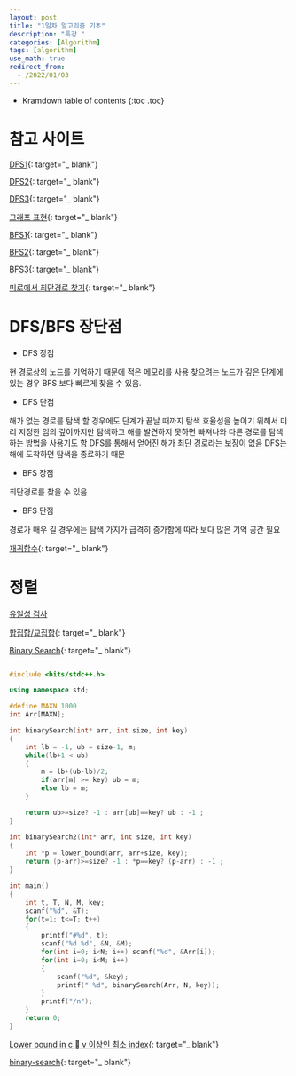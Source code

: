 ```yaml
---
layout: post
title: "1일차 알고리즘 기초"
description: "특강 "
categories: [Algorithm]
tags: [algorithm]
use_math: true
redirect_from:
  - /2022/01/03
---
```


* Kramdown table of contents
{:toc .toc} 


# 참고 사이트

[DFS1](https://visualgo.net/en/dfsbfs){: target="_ blank"}

[DFS2](https://github.com/stevenhalim/cpbook-code/blob/master/ch4/traversal/dfs_cc.cpp){: target="_ blank"}

[DFS3](https://github.com/stevenhalim/cpbook-code/blob/master/ch4/traversal/cyclecheck.cpp){: target="_ blank"}

[그래프 표현](https://visualgo.net/en/graphds){: target="_ blank"}

[BFS1](https://visualgo.net/en/dfsbfs){: target="_ blank"}

[BFS2](https://github.com/stevenhalim/cpbook-code/blob/master/ch4/sssp/bfs.cpp){: target="_ blank"}

[BFS3](https://qiao.github.io/PathFinding.js/visual/){: target="_ blank"}

[미로에서 최단경로 찾기](https://www.geeksforgeeks.org/shortest-path-in-a-binary-maze/){: target="_ blank"}

# DFS/BFS 장단점

- DFS 장점

현 경로상의 노드를 기억하기 때문에 적은 메모리를 사용 찾으려는 노드가 깊은 단계에 있는 경우 BFS 보다 빠르게 찾을 수 있음.

- DFS 단점

해가 없는 경로를 탐색 할 경우에도 단계가 끝날 때까지 탐색 효율성을 높이기 위해서 미리 지정한 임의 깊이까지만 탐색하고 해를 발견하지 못하면 빠져나와 다른 경로를 탐색하는 방법을 사용기도 함 DFS를 통해서 얻어진 해가 최단 경로라는 보장이 없음 DFS는 해에 도착하면 탐색을 종료하기 때문

- BFS 장점

최단경로를 찾을 수 있음

- BFS 단점

경로가 매우 길 경우에는 탐색 가지가 급격히 증가함에 따라 보다 많은 기억 공간 필요


[재귀함수](https://visualgo.net/en/recursion){: target="_ blank"}



# 정렬

[유일성 검사](https://www.geeksforgeeks.org/print-distinct-elements-given-integer-array/)

[합집합/교집합](https://www.geeksforgeeks.org/union-and-intersection-of-two-sorted-arrays-2){: target="_ blank"}

[Binary Search](https://www.acmicpc.net/blog/view/109){: target="_ blank"}

~~~ c++

#include <bits/stdc++.h>

using namespace std;

#define MAXN 1000
int Arr[MAXN];

int binarySearch(int* arr, int size, int key)
{
    int lb = -1, ub = size-1, m;
    while(lb+1 < ub)
    {
        m = lb+(ub-lb)/2;
        if(arr[m] >= key) ub = m;
        else lb = m;
    }

    return ub>=size? -1 : arr[ub]==key? ub : -1 ;
}

int binarySearch2(int* arr, int size, int key)
{
    int *p = lower_bound(arr, arr+size, key);
    return (p-arr)>=size? -1 : *p==key? (p-arr) : -1 ;
}

int main()
{
    int t, T, N, M, key;
    scanf("%d", &T);
    for(t=1; t<=T; t++)
    {
        printf("#%d", t);
        scanf("%d %d", &N, &M);
        for(int i=0; i<N; i++) scanf("%d", &Arr[i]);
        for(int i=0; i<M; i++)
        {
            scanf("%d", &key);
            printf(" %d", binarySearch(Arr, N, key));
        }
        printf("/n");
    }
    return 0;
}

~~~

[Lower bound in c  v 이상인 최소 index](https://www.geeksforgeeks.org/implementing-upper_bound-and-lower_bound-in-c){: target="_ blank"}

[binary-search](https://www.geeksforgeeks.org/binary-search/){: target="_ blank"}
